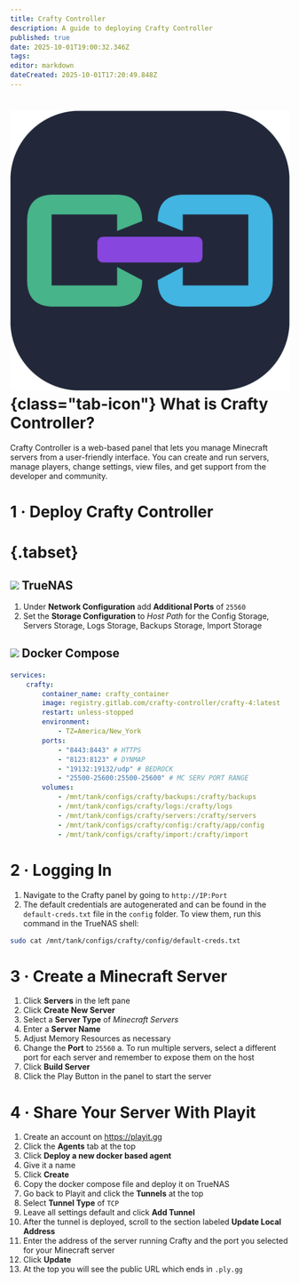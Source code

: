 ```yaml
---
title: Crafty Controller
description: A guide to deploying Crafty Controller
published: true
date: 2025-10-01T19:00:32.346Z
tags: 
editor: markdown
dateCreated: 2025-10-01T17:20:49.848Z
---
```


# ![](/crafty-controller.png){class="tab-icon"} What is Crafty Controller?

Crafty Controller is a web-based panel that lets you manage Minecraft servers from a user-friendly interface. You can create and run servers, manage players, change settings, view files, and get support from the developer and community.

# 1 · Deploy Crafty Controller
# {.tabset}
## <img src="/truenas.png" class="tab-icon"> TrueNAS

1. Under **Network Configuration** add **Additional Ports** of `25560`
1. Set the **Storage Configuration** to *Host Path* for the Config Storage, Servers Storage, Logs Storage, Backups Storage, Import Storage


## <img src="/docker.png" class="tab-icon"> Docker Compose

```yaml
services:
    crafty:
        container_name: crafty_container
        image: registry.gitlab.com/crafty-controller/crafty-4:latest
        restart: unless-stopped
        environment:
            - TZ=America/New_York
        ports:
            - "8443:8443" # HTTPS
            - "8123:8123" # DYNMAP
            - "19132:19132/udp" # BEDROCK
            - "25500-25600:25500-25600" # MC SERV PORT RANGE
        volumes:
            - /mnt/tank/configs/crafty/backups:/crafty/backups
            - /mnt/tank/configs/crafty/logs:/crafty/logs
            - /mnt/tank/configs/crafty/servers:/crafty/servers
            - /mnt/tank/configs/crafty/config:/crafty/app/config
            - /mnt/tank/configs/crafty/import:/crafty/import
```

# 2 · Logging In

1. Navigate to the Crafty panel by going to `http://IP:Port`
1. The default credentials are autogenerated and can be found in the `default-creds.txt` file in the `config` folder. To view them, run this command in the TrueNAS shell:
```bash
sudo cat /mnt/tank/configs/crafty/config/default-creds.txt
```

# 3 · Create a Minecraft Server
1. Click **Servers** in the left pane
1. Click **Create New Server**
1. Select a **Server Type** of *Minecraft Servers*
1. Enter a **Server Name**
1. Adjust Memory Resources as necessary
1. Change the **Port** to `25560`
	a. To run multiple servers, select a different port for each server and remember to expose them on the host
1. Click **Build Server**
1. Click the Play Button in the panel to start the server

# 4 · Share Your Server With Playit
1. Create an account on https://playit.gg
1. Click the **Agents** tab at the top
1. Click **Deploy a new docker based agent**
1. Give it a name 
1. Click **Create**
1. Copy the docker compose file and deploy it on TrueNAS
1. Go back to Playit and click the **Tunnels** at the top
1. Select **Tunnel Type** of `TCP`
1. Leave all settings default and click **Add Tunnel**
1. After the tunnel is deployed, scroll to the section labeled **Update Local Address**
1. Enter the address of the server running Crafty and the port you selected for your Minecraft server
11. Click **Update**
1. At the top you will see the public URL which ends in `.ply.gg`